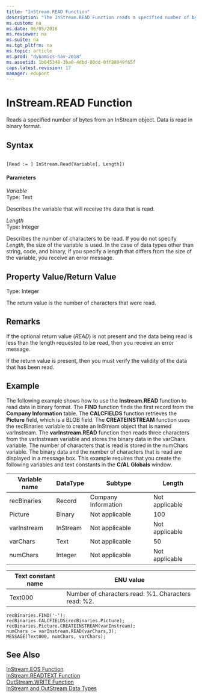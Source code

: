 ```yaml
---
title: "InStream.READ Function"
description: "The InStream.READ Function reads a specified number of bytes from an InStream object. Data is read in binary format."
ms.custom: na
ms.date: 06/05/2016
ms.reviewer: na
ms.suite: na
ms.tgt_pltfrm: na
ms.topic: article
ms.prod: "dynamics-nav-2018"
ms.assetid: 1b045348-3ba0-4dbd-80dd-0ff88049f65f
caps.latest.revision: 17
manager: edupont
---
```

# InStream.READ Function
Reads a specified number of bytes from an InStream object. Data is read in binary format.  
  
## Syntax  
  
```  
  
[Read := ] InStream.Read(Variable[, Length])  
```  
  
#### Parameters  
 *Variable*  
 Type: Text  
  
 Describes the variable that will receive the data that is read.  
  
 *Length*  
 Type: Integer  
  
 Describes the number of characters to be read. If you do not specify *Length*, the size of the variable is used. In the case of data types other than string, code, and binary, if you specify a length that differs from the size of the variable, you receive an error message.  
  
## Property Value/Return Value  
 Type: Integer  
  
 The return value is the number of characters that were read.  
  
## Remarks  
 If the optional return value \(*READ*\) is not present and the data being read is less than the length requested to be read, then you receive an error message.  
  
 If the return value is present, then you must verify the validity of the data that has been read.  
  
## Example  
 The following example shows how to use the **Instream.READ** function to read data in binary format. The **FIND** function finds the first record from the **Company Information** table. The **CALCFIELDS** function retrieves the **Picture** field, which is a BLOB field. The **CREATEINSTREAM** function uses the recBinaries variable to create an InStream object that is named varInstream. The **varInstream.READ** function then reads three characters from the varInstream variable and stores the binary data in the varChars variable. The number of characters that is read is stored in the numChars variable. The binary data and the number of characters that is read are displayed in a message box. This example requires that you create the following variables and text constants in the **C/AL Globals** window.  
  
|Variable name|DataType|Subtype|Length|  
|-------------------|--------------|-------------|------------|  
|recBinaries|Record|Company Information|Not applicable|  
|Picture|Binary|Not applicable|100|  
|varInstream|InStream|Not applicable|Not applicable|  
|varChars|Text|Not applicable|50|  
|numChars|Integer|Not applicable|Not applicable|  
  
|Text constant name|ENU value|  
|------------------------|---------------|  
|Text000|Number of characters read: %1. Characters read: %2.|  
  
```  
recBinaries.FIND('-');  
recBinaries.CALCFIELDS(recBinaries.Picture);  
recBinaries.Picture.CREATEINSTREAM(varInstream);  
numChars := varInstream.READ(varChars,3);  
MESSAGE(Text000, numChars, varChars);  
```  
  
## See Also  
 [InStream.EOS Function](InStream.EOS-Function.md)   
 [InStream.READTEXT Function](InStream.READTEXT-Function.md)   
 [OutStream.WRITE Function](OutStream-WRITE-Function.md)   
 [InStream and OutStream Data Types](InStream-and-OutStream-Data-Types.md)